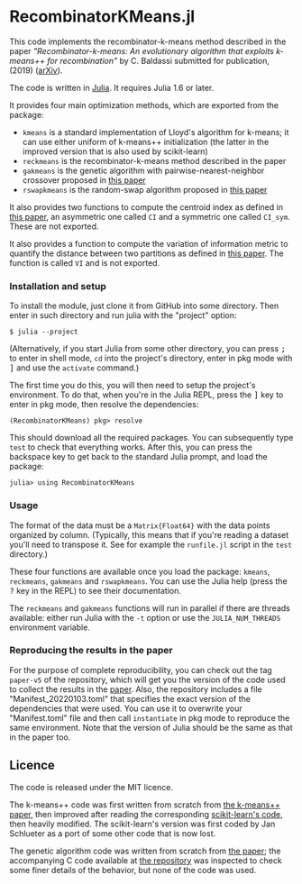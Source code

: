 # RecombinatorKMeans.jl

This code implements the recombinator-k-means method described in the paper
*"Recombinator-k-means: An evolutionary algorithm that exploits k-means++ for recombination"* by C. Baldassi
submitted for publication, (2019) ([arXiv][RKMarXiv]).

The code is written in [Julia]. It requires Julia 1.6 or later.

It provides four main optimization methods, which are exported from the package:

* `kmeans` is a standard implementation of Lloyd's algorithm for k-means; it can use either uniform
  of k-means++ initialization (the latter in the improved version that is also used by scikit-learn)
* `reckmeans` is the recombinator-k-means method described in the paper
* `gakmeans` is the genetic algorithm with pairwise-nearest-neighbor crossover proposed in [this paper][GA]
* `rswapkmeans` is the random-swap algorithm proposed in [this paper][RS]

It also provides two functions to compute the centroid index as defined in [this paper][CI], an
asymmetric one called `CI` and a symmetric one called `CI_sym`. These are not exported.

It also provides a function to compute the variation of information metric to quantify the
distance between two partitions as defined in [this paper][VI]. The function is called `VI` and is
not exported.

### Installation and setup

To install the module, just clone it from GitHub into some directory. Then enter in such directory
and run julia with the "project" option:

```
$ julia --project
```

(Alternatively, if you start Julia from some other directory, you can press <kbd>;</kbd> to enter
in shell mode, `cd` into the project's directory, enter in pkg mode with <kbd>]</kbd> and use the
`activate` command.)

The first time you do this, you will then need to setup the project's environment. To do that,
when you're in the Julia REPL, press the <kbd>]</kbd> key to enter in pkg mode, then resolve the
dependencies:

```
(RecombinatorKMeans) pkg> resolve
```

This should download all the required packages. You can subsequently type `test` to check that
everything works. After this, you can press the backspace key to get back to the standard Julia
prompt, and load the package:

```
julia> using RecombinatorKMeans
```

### Usage

The format of the data must be a `Matrix{Float64}` with the data points organized by column.
(Typically, this means that if you're reading a dataset you'll need to transpose it. See for
example the `runfile.jl` script in the `test` directory.)

These four functions are available once you load the package: `kmeans`, `reckmeans`, `gakmeans` and
`rswapkmeans`. You can use the Julia help (press the <kbd>?</kbd> key in the REPL) to see their
documentation.

The `reckmeans` and `gakmeans` functions will run in parallel if there are threads available:
either run Julia with the `-t` option or use the `JULIA_NUM_THREADS` environment variable.

### Reproducing the results in the paper

For the purpose of complete reproducibility, you can check out the tag `paper-v5` of the repository,
which will get you the version of the code used to collect the results in the [paper][RKMarXiv].
Also, the repository includes a file "Manifest_20220103.toml" that specifies the exact version of
the dependencies that were used. You can use it to overwrite your "Manifest.toml" file and then
call `instantiate` in pkg mode to reproduce the same environment. Note that the version of Julia
should be the same as that in the paper too.

## Licence

The code is released under the MIT licence.

The k-means++ code was first written from scratch from [the k-means++ paper][km++], then improved
after reading the corresponding [scikit-learn's code][sklearnkmeans], then heavily modified.  The
scikit-learn's version was first coded by Jan Schlueter as a port of some other code that is now
lost.

The genetic algorithm code was written from scratch from [the paper][GA]; the accompanying C code
available at [the repository][GAcode] was inspected to check some finer details of the behavior, but
none of the code was used.

[Julia]: https://julialang.org
[RKMarXiv]: https://arxiv.org/abs/1905.00531
[km++]: https://scholar.google.com/scholar?cluster=16794944444927209316
[sklearnkmeans]: https://github.com/scikit-learn/scikit-learn/blob/master/sklearn/cluster/_kmeans.py
[GA]: https://www.sciencedirect.com/science/article/abs/pii/S0167865599001336
[RS]: https://link.springer.com/article/10.1186/s40537-018-0122-y
[GAcode]: https://archive.uef.fi/en/web/machine-learning/software/
[CI]: https://www.sciencedirect.com/science/article/abs/pii/S0031320314001150
[VI]: https://www.sciencedirect.com/science/article/pii/S0047259X06002016?via%3Dihub
